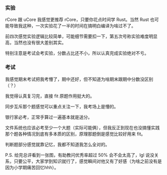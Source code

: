### 实验

rCore 跟 uCore 我感觉更推荐 rCore，只要你花点时间学 Rust。当然 Rust 也可能导致我这种，一次实验花了一半的时间在搞明白编译为啥过不了。

前四次感觉实验逻辑比较简单，可能细节需要扣一下，第五次号称实验难度明显高，当然也没有很大差别其实。

特别注意是考试会考实验，分数占比还不小，所以认真完成实验绝对不亏。

### 考试

我感觉期末考试把我考懵了，期中还好，但不知道为啥期末跟期中分数没区别（？）

我觉得认真复习完，直接 fit 原题作用挺大的。

同步互斥那个题感觉可以重点关注一下，我考场上是懵的。

银行家必考，正常手算过一遍基本就是送分。

文件系统也应该必考至少一个大题（实际可能俩），但我反正到现在也没搞懂实践那个题各种情况到底有多本质的区别，原理那题倒是感觉比较好用来 fit。

判断题部分感觉就靠记忆，我都不知道我怎么全对的。

P.S. 给完总评看到一张图，有助教问优秀率超过 $50\%$ 会不会太高了，lgl 说没关系，只要公平，大家学到知识就行了，感觉瞬间对他又有了好感（为啥之前没有是因为小学期痛苦回忆hhh）。

